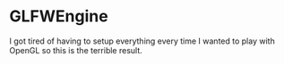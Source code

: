 GLFWEngine
==========

I got tired of having to setup everything every time I wanted to play with OpenGL so this is the terrible result.
